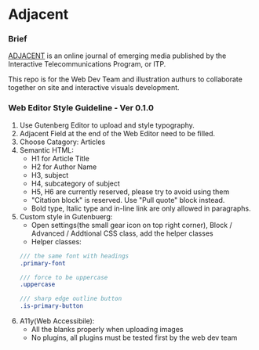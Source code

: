 # Adjacent
### Brief
[ADJACENT](https://itp.nyu.edu/adjacent/) is an online journal of emerging media published by the Interactive Telecommunications Program, or ITP.

This repo is for the Web Dev Team and illustration authurs to collaborate together on site and interactive visuals development.

### Web Editor Style Guideline - Ver 0.1.0
1. Use Gutenberg Editor to upload and style typography.
2. Adjacent Field at the end of the Web Editor need to be filled. 
3. Choose Catagory: Articles
4. Semantic HTML:
    - H1 for Article Title
    - H2 for Author Name
    - H3, subject
    - H4, subcategory of subject
    - H5, H6 are currently reserved, please try to avoid using them
    - "Citation block" is reserved. Use "Pull quote" block instead.
    - Bold type, Italic type and in-line link are only allowed in paragraphs.
5. Custom style in Gutenbuerg:
    - Open settings(the small gear icon on top right corner), Block / Advanced / Addtional CSS class, add the helper classes
    - Helper classes:   
    ```scss
    /// the same font with headings   
    .primary-font
    
    /// force to be uppercase 
    .uppercase  
    
    /// sharp edge outline button 
    .is-primary-button   
    ```
6. A11y(Web Accessibile):
    - All the blanks properly when uploading images
    - No plugins, all plugins must be tested first by the web dev team
